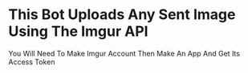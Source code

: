 # This Bot Uploads Any Sent Image Using The Imgur API
<p>You Will Need To Make Imgur Account Then Make An App And Get Its Access Token</p>
